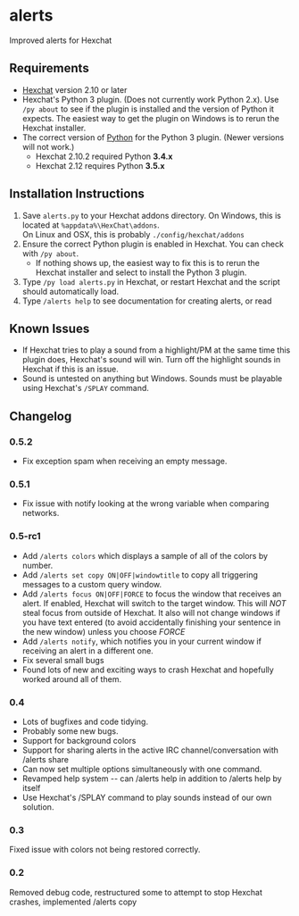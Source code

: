 # alerts
Improved alerts for Hexchat

## Requirements
* [Hexchat](https://hexchat.github.io/) version 2.10 or later
* Hexchat's Python 3 plugin.  (Does not currently work Python 2.x).  Use `/py about` to see if the plugin is installed 
  and the version of Python it expects.  The easiest way to get the plugin on Windows is to rerun the Hexchat installer.
* The correct version of [Python](https://www.python.org/downloads/) for the Python 3 plugin.  (Newer versions will not 
  work.)
  - Hexchat 2.10.2 required Python **3.4.x**
  - Hexchat 2.12 requires Python **3.5.x**

## Installation Instructions
1. Save `alerts.py` to your Hexchat addons directory.  On Windows, this is located at `%appdata%\HexChat\addons`.  
   On Linux and OSX, this is probably `./config/hexchat/addons`
2. Ensure the correct Python plugin is enabled in Hexchat.  You can check with `/py about`.   
   - If nothing shows up, the easiest way to fix this is to rerun the Hexchat installer and select to install the 
     Python 3 plugin.
3. Type `/py load alerts.py` in Hexchat, or restart Hexchat and the script should automatically load.
4. Type `/alerts help` to see documentation for creating alerts, or read 

## Known Issues
* If Hexchat tries to play a sound from a highlight/PM at the same time this plugin does, Hexchat's sound will win.
  Turn off the highlight sounds in Hexchat if this is an issue.
* Sound is untested on anything but Windows.  Sounds must be playable using Hexchat's `/SPLAY` command.

## Changelog
### 0.5.2
* Fix exception spam when receiving an empty message.

### 0.5.1
* Fix issue with notify looking at the wrong variable when comparing networks.

### 0.5-rc1
* Add `/alerts colors` which displays a sample of all of the colors by number.
* Add `/alerts set copy ON|OFF|windowtitle` to copy all triggering messages to a custom query window.
* Add `/alerts focus ON|OFF|FORCE` to focus the window that receives an alert.  If enabled, Hexchat will switch to the
  target window.  This will *NOT* steal focus from outside of Hexchat.  It also will not change windows if you have
  text entered (to avoid accidentally finishing your sentence in the new window) unless you choose *FORCE*
* Add `/alerts notify`, which notifies you in your current window if receiving an alert in a different one.
* Fix several small bugs
* Found lots of new and exciting ways to crash Hexchat and hopefully worked around all of them.

### 0.4
* Lots of bugfixes and code tidying.
* Probably some new bugs.
* Support for background colors
* Support for sharing alerts in the active IRC channel/conversation with /alerts share
* Can now set multiple options simultaneously with one command.
* Revamped help system -- can /alerts help <command-or-setting> in addition to /alerts help by itself
* Use Hexchat's /SPLAY command to play sounds instead of our own solution.

### 0.3
Fixed issue with colors not being restored correctly.

### 0.2
Removed debug code, restructured some to attempt to stop Hexchat crashes, implemented /alerts copy
